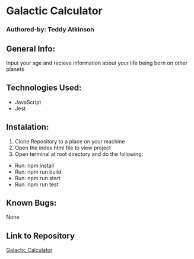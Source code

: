 # Galactic Calculator

### Authored-by: Teddy Atkinson

## General Info:
Input your age and recieve information about your life being born on other planets
## Technologies Used:
* JavaScript
* Jest

## Instalation:
1. Clone Repository to a place on your machine
2. Open the index.html file to view project
3. Open terminal at root directory and do the following:
* Run: npm install
* Run: npm run build
* Run: npm run start
* Run: npm run test

## Known Bugs:
None

## Link to Repository
[Galactic Calculator](https://github.com/TeddyAtkinson/galactic-calc)

